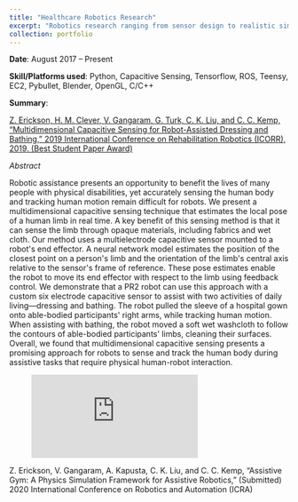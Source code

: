 ```yaml
---
title: "Healthcare Robotics Research"
excerpt: "Robotics research ranging from sensor design to realistic simulation. <br/><img src='/images/ResearchLanding.png'>"
collection: portfolio
---
```


**Date**: August 2017 – Present

**Skill/Platforms used**: Python, Capacitive Sensing, Tensorflow, ROS, Teensy, EC2, Pybullet, Blender, OpenGL, C/C++

**Summary**: 

[Z. Erickson, H. M. Clever, V. Gangaram, G. Turk, C. K. Liu, and C. C. Kemp, “Multidimensional Capacitive Sensing for Robot-Assisted Dressing and Bathing,” 2019 International Conference on Rehabilitation Robotics (ICORR), 2019. (Best Student Paper Award)](https://arxiv.org/pdf/1904.02111.pdf)

*Abstract*

Robotic assistance presents an opportunity to benefit the lives of many people with physical disabilities, yet accurately sensing the human body and tracking human motion remain difficult for robots. We present a multidimensional capacitive sensing technique that estimates the local pose of a human limb in real time. A key benefit of this sensing method is that it can sense the limb through opaque materials, including fabrics and wet cloth. Our method uses a multielectrode capacitive sensor mounted to a robot's end effector. A neural network model estimates the position of the closest point on a person's limb and the orientation of the limb's central axis relative to the sensor's frame of reference. These pose estimates enable the robot to move its end effector with respect to the limb using feedback control. We demonstrate that a PR2 robot can use this approach with a custom six electrode capacitive sensor to assist with two activities of daily living—dressing and bathing. The robot pulled the sleeve of a hospital gown onto able-bodied participants' right arms, while tracking human motion. When assisting with bathing, the robot moved a soft wet washcloth to follow the contours of able-bodied participants' limbs, cleaning their surfaces. Overall, we found that multidimensional capacitive sensing presents a promising approach for robots to sense and track the human body during assistive tasks that require physical human-robot interaction.

<figure class="video_container">
  <iframe src="https://www.youtube.com/embed/3qKkkx9wshY" frameborder="0" allowfullscreen="true"> </iframe>
</figure>

Z. Erickson, V. Gangaram, A. Kapusta, C. K. Liu, and C. C. Kemp, “Assistive Gym: A Physics Simulation Framework for Assistive Robotics,” (Submitted) 2020 International Conference on Robotics and Automation (ICRA)



